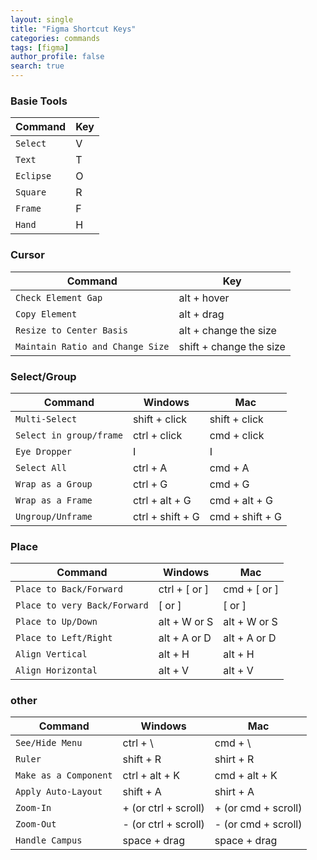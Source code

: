 ```yaml
---
layout: single
title: "Figma Shortcut Keys"
categories: commands
tags: [figma]
author_profile: false
search: true
---
```


### Basie Tools

| **Command** | **Key** |
| ----------- | ------- |
| `Select`    | V       |
| `Text`      | T       |
| `Eclipse`   | O       |
| `Square`    | R       |
| `Frame`     | F       |
| `Hand`      | H       |

### Cursor

| **Command**                      | **Key**                 |
| -------------------------------- | ----------------------- |
| `Check Element Gap`              | alt + hover             |
| `Copy Element`                   | alt + drag              |
| `Resize to Center Basis`         | alt + change the size   |
| `Maintain Ratio and Change Size` | shift + change the size |

### Select/Group

| **Command**             | **Windows**      | **Mac**         |
| ----------------------- | ---------------- | --------------- |
| `Multi-Select`          | shift + click    | shift + click   |
| `Select in group/frame` | ctrl + click     | cmd + click     |
| `Eye Dropper`           | I                | I               |
| `Select All`            | ctrl + A         | cmd + A         |
| `Wrap as a Group`       | ctrl + G         | cmd + G         |
| `Wrap as a Frame`       | ctrl + alt + G   | cmd + alt + G   |
| `Ungroup/Unframe`       | ctrl + shift + G | cmd + shift + G |

### Place

| **Command**                  | **Windows**   | **Mac**      |
| ---------------------------- | ------------- | ------------ |
| `Place to Back/Forward`      | ctrl + [ or ] | cmd + [ or ] |
| `Place to very Back/Forward` | [ or ]        | [ or ]       |
| `Place to Up/Down`           | alt + W or S  | alt + W or S |
| `Place to Left/Right`        | alt + A or D  | alt + A or D |
| `Align Vertical`             | alt + H       | alt + H      |
| `Align Horizontal`           | alt + V       | alt + V      |

### other

| **Command**           | **Windows**          | **Mac**             |
| --------------------- | -------------------- | ------------------- |
| `See/Hide Menu`       | ctrl + \             | cmd + \             |
| `Ruler`               | shift + R            | shirt + R           |
| `Make as a Component` | ctrl + alt + K       | cmd + alt + K       |
| `Apply Auto-Layout`   | shift + A            | shirt + A           |
| `Zoom-In`             | + (or ctrl + scroll) | + (or cmd + scroll) |
| `Zoom-Out`            | - (or ctrl + scroll) | - (or cmd + scroll) |
| `Handle Campus`       | space + drag         | space + drag        |
